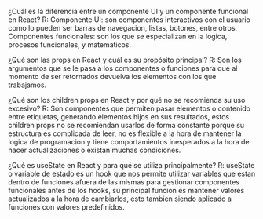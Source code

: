 ¿Cuál es la diferencia entre un componente UI y un componente funcional en React?
R:
Componente UI: son componentes interactivos con el usuario como lo pueden ser barras de navegacion, listas, botones, entre otros.
Componentes funcionales: son los que se especializan en la logica, procesos funcionales, y matematicos.

¿Qué son las props en React y cuál es su propósito principal?
R: 
Son los argumentos que se le pasa a los componentes o funciones para que al momento de ser retornados devuelva los elementos con los que  trabajamos.

¿Qué son los children props en React y por qué no se recomienda su uso excesivo?
R:
Son componentes que permiten pasar elementos o contenido entre etiquetas, generando elementos hijos en sus resultados, estos children props no se recomiendan usarlos de forma constante porque su estructura es complicada de leer, no es flexible a la hora de mantener la logica de programacion y tiene comportamientos inesperados a la hora de hacer actualizaciones o existan muchas condiciones. 

¿Qué es useState en React y para qué se utiliza principalmente?
R: 
useState o variable de estado es un hook que nos permite utilizar variables que estan dentro de funciones afuera de las mismas para gestionar componentes funcionales antes de los hooks, su principal funcion es mantener valores actualizados a la hora de cambiarlos, esto tambien siendo aplicado a funciones con valores predefinidos.
